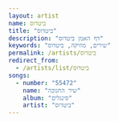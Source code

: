 ```yaml
---
layout: artist
name: ביטדוס
title: "ביטדוס"
description: "דף האמן ביטדוס"
keywords: "שירים, מוזיקה, ביטדוס"
permalink: /artists/ביטדוס
redirect_from:
  - /artists/list/ביטדוס
songs:
  - number: "55472"
    name: "שיר החנוכה"
    album: "סינגלים"
    artist: "ביטדוס"
---
```

